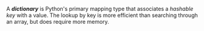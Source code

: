 A _**dictionary**_ is Python's primary mapping type that associates a _hashable key_ with a value. The lookup by key is more efficient than searching through an array, but does require more memory.

